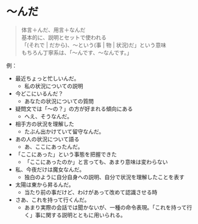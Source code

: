 # 〜んだ

> 体言＋んだ、用言＋なんだ  
> 基本的に、説明とセットで使われる  
> 「(それで | だから)、〜という(事 | 物 | 状況)だ」という意味  
> もちろん丁寧系は、「〜んです、〜なんです。」  

例：  
- 最近ちょっと忙しいんだ。
  - 私の状況についての説明
- 今どこにいるんだ？
  - あなたの状況についての質問
- 疑問文では「〜の？」の方が好まれる傾向にある
  - へえ、そうなんだ。
- 相手方の状況を理解した
  - たぶん出かけていて留守なんだ。
- あの人の状況について語る
  - あ、ここにあったんだ。
- 「ここにあった」という事態を把握できた
  - 「ここにあったのか」と言っても、あまり意味は変わらない
- 私、今夜だけは魔女なんだ。
  - 独白のように自分自身への説明、自分で状況を理解したことを表す
- 太陽は東から昇るんだ。
  - 当たり前の事だけど、わけがあって改めて認識させる時
- さあ、これを持って行くんだ。
  - あまり実際の会話では聞かないが、一種の命令表現。「これを持って行く」事に関する説明とともに用いられる。
